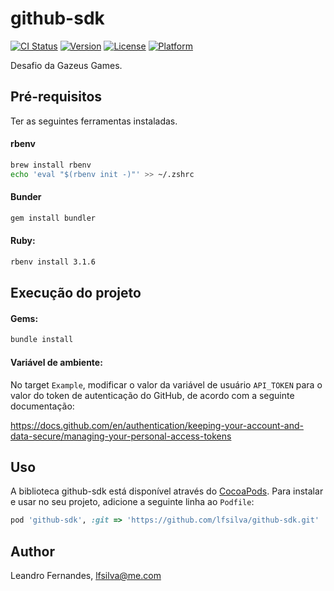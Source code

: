 # github-sdk

[![CI Status](https://img.shields.io/travis/lfsilva/github-sdk.svg?style=flat)](https://travis-ci.org/lfsilva/github-sdk)
[![Version](https://img.shields.io/cocoapods/v/github-sdk.svg?style=flat)](https://cocoapods.org/pods/github-sdk)
[![License](https://img.shields.io/cocoapods/l/github-sdk.svg?style=flat)](https://cocoapods.org/pods/github-sdk)
[![Platform](https://img.shields.io/cocoapods/p/github-sdk.svg?style=flat)](https://cocoapods.org/pods/github-sdk)

Desafio da Gazeus Games.

## Pré-requisitos

Ter as seguintes ferramentas instaladas.

#### rbenv

```sh
brew install rbenv
echo 'eval "$(rbenv init -)"' >> ~/.zshrc
```

#### Bunder

```sh
gem install bundler
```

#### Ruby:

```sh
rbenv install 3.1.6
```

## Execução do projeto

#### Gems:

```sh
bundle install
```

#### Variável de ambiente:

No target `Example`, modificar o valor da variável de usuário `API_TOKEN` para o valor do token de autenticação do GitHub, de acordo com a seguinte documentação:

https://docs.github.com/en/authentication/keeping-your-account-and-data-secure/managing-your-personal-access-tokens

## Uso

A biblioteca github-sdk está disponível através do [CocoaPods](https://cocoapods.org). Para instalar e usar no seu projeto, adicione a seguinte linha ao `Podfile`:

```ruby
pod 'github-sdk', :git => 'https://github.com/lfsilva/github-sdk.git'
```

## Author

Leandro Fernandes, lfsilva@me.com
